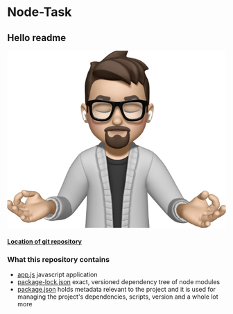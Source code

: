 # Node-Task

## Hello readme

![image of zenCoder](images/zenCoder.jpg)

#### [Location of git repository](https://github.com/T-0n-1/stam-node-task)

### What this repository contains

- [app.js](https://github.com/T-0n-1/stam-node-task/blob/main/app.js) javascript application
- [package-lock.json](https://github.com/T-0n-1/stam-node-task/blob/main/package-lock.json) exact, versioned dependency tree of node modules
- [package.json](https://github.com/T-0n-1/stam-node-task/blob/main/package.json) holds metadata relevant to the project and it is used for managing the project's dependencies, scripts, version and a whole lot more
